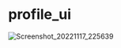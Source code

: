 # profile_ui



![Screenshot_20221117_225639](https://user-images.githubusercontent.com/113675481/202635895-578f54e6-ddf4-4190-b964-081492e00823.png)
